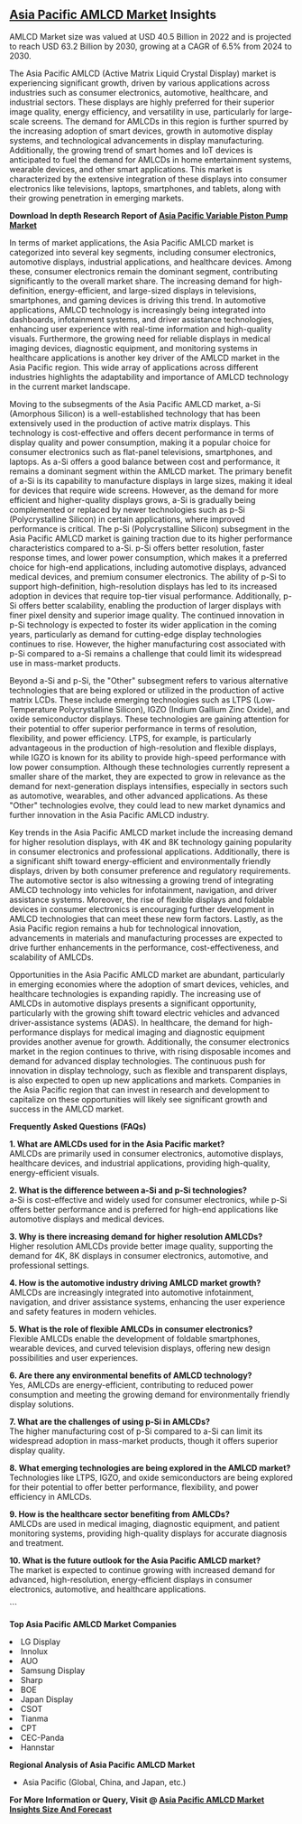<h2><a href="https://www.verifiedmarketreports.com/download-sample/?rid=110141&amp;utm_source=Github-Feb&amp;utm_medium=219" target="_blank">Asia Pacific AMLCD Market</a> Insights</h2><p>AMLCD Market size was valued at USD 40.5 Billion in 2022 and is projected to reach USD 63.2 Billion by 2030, growing at a CAGR of 6.5% from 2024 to 2030.</p><p><p>The Asia Pacific AMLCD (Active Matrix Liquid Crystal Display) market is experiencing significant growth, driven by various applications across industries such as consumer electronics, automotive, healthcare, and industrial sectors. These displays are highly preferred for their superior image quality, energy efficiency, and versatility in use, particularly for large-scale screens. The demand for AMLCDs in this region is further spurred by the increasing adoption of smart devices, growth in automotive display systems, and technological advancements in display manufacturing. Additionally, the growing trend of smart homes and IoT devices is anticipated to fuel the demand for AMLCDs in home entertainment systems, wearable devices, and other smart applications. This market is characterized by the extensive integration of these displays into consumer electronics like televisions, laptops, smartphones, and tablets, along with their growing penetration in emerging markets. <p><strong>Download In depth Research Report of <a href="https://www.verifiedmarketreports.com/download-sample/?rid=236118&amp;utm_source=Pulse-Dec&amp;utm_medium=219" target="_blank">Asia Pacific Variable Piston Pump Market</a></strong></p></p> <p>In terms of market applications, the Asia Pacific AMLCD market is categorized into several key segments, including consumer electronics, automotive displays, industrial applications, and healthcare devices. Among these, consumer electronics remain the dominant segment, contributing significantly to the overall market share. The increasing demand for high-definition, energy-efficient, and large-sized displays in televisions, smartphones, and gaming devices is driving this trend. In automotive applications, AMLCD technology is increasingly being integrated into dashboards, infotainment systems, and driver assistance technologies, enhancing user experience with real-time information and high-quality visuals. Furthermore, the growing need for reliable displays in medical imaging devices, diagnostic equipment, and monitoring systems in healthcare applications is another key driver of the AMLCD market in the Asia Pacific region. This wide array of applications across different industries highlights the adaptability and importance of AMLCD technology in the current market landscape.</p> <p>Moving to the subsegments of the Asia Pacific AMLCD market, a-Si (Amorphous Silicon) is a well-established technology that has been extensively used in the production of active matrix displays. This technology is cost-effective and offers decent performance in terms of display quality and power consumption, making it a popular choice for consumer electronics such as flat-panel televisions, smartphones, and laptops. As a-Si offers a good balance between cost and performance, it remains a dominant segment within the AMLCD market. The primary benefit of a-Si is its capability to manufacture displays in large sizes, making it ideal for devices that require wide screens. However, as the demand for more efficient and higher-quality displays grows, a-Si is gradually being complemented or replaced by newer technologies such as p-Si (Polycrystalline Silicon) in certain applications, where improved performance is critical. The p-Si (Polycrystalline Silicon) subsegment in the Asia Pacific AMLCD market is gaining traction due to its higher performance characteristics compared to a-Si. p-Si offers better resolution, faster response times, and lower power consumption, which makes it a preferred choice for high-end applications, including automotive displays, advanced medical devices, and premium consumer electronics. The ability of p-Si to support high-definition, high-resolution displays has led to its increased adoption in devices that require top-tier visual performance. Additionally, p-Si offers better scalability, enabling the production of larger displays with finer pixel density and superior image quality. The continued innovation in p-Si technology is expected to foster its wider application in the coming years, particularly as demand for cutting-edge display technologies continues to rise. However, the higher manufacturing cost associated with p-Si compared to a-Si remains a challenge that could limit its widespread use in mass-market products.</p> <p>Beyond a-Si and p-Si, the "Other" subsegment refers to various alternative technologies that are being explored or utilized in the production of active matrix LCDs. These include emerging technologies such as LTPS (Low-Temperature Polycrystalline Silicon), IGZO (Indium Gallium Zinc Oxide), and oxide semiconductor displays. These technologies are gaining attention for their potential to offer superior performance in terms of resolution, flexibility, and power efficiency. LTPS, for example, is particularly advantageous in the production of high-resolution and flexible displays, while IGZO is known for its ability to provide high-speed performance with low power consumption. Although these technologies currently represent a smaller share of the market, they are expected to grow in relevance as the demand for next-generation displays intensifies, especially in sectors such as automotive, wearables, and other advanced applications. As these "Other" technologies evolve, they could lead to new market dynamics and further innovation in the Asia Pacific AMLCD industry.</p> <p>Key trends in the Asia Pacific AMLCD market include the increasing demand for higher resolution displays, with 4K and 8K technology gaining popularity in consumer electronics and professional applications. Additionally, there is a significant shift toward energy-efficient and environmentally friendly displays, driven by both consumer preference and regulatory requirements. The automotive sector is also witnessing a growing trend of integrating AMLCD technology into vehicles for infotainment, navigation, and driver assistance systems. Moreover, the rise of flexible displays and foldable devices in consumer electronics is encouraging further development in AMLCD technologies that can meet these new form factors. Lastly, as the Asia Pacific region remains a hub for technological innovation, advancements in materials and manufacturing processes are expected to drive further enhancements in the performance, cost-effectiveness, and scalability of AMLCDs.</p> <p>Opportunities in the Asia Pacific AMLCD market are abundant, particularly in emerging economies where the adoption of smart devices, vehicles, and healthcare technologies is expanding rapidly. The increasing use of AMLCDs in automotive displays presents a significant opportunity, particularly with the growing shift toward electric vehicles and advanced driver-assistance systems (ADAS). In healthcare, the demand for high-performance displays for medical imaging and diagnostic equipment provides another avenue for growth. Additionally, the consumer electronics market in the region continues to thrive, with rising disposable incomes and demand for advanced display technologies. The continuous push for innovation in display technology, such as flexible and transparent displays, is also expected to open up new applications and markets. Companies in the Asia Pacific region that can invest in research and development to capitalize on these opportunities will likely see significant growth and success in the AMLCD market.</p> <p><strong>Frequently Asked Questions (FAQs)</strong></p> <p><strong>1. What are AMLCDs used for in the Asia Pacific market?</strong><br> AMLCDs are primarily used in consumer electronics, automotive displays, healthcare devices, and industrial applications, providing high-quality, energy-efficient visuals.</p> <p><strong>2. What is the difference between a-Si and p-Si technologies?</strong><br> a-Si is cost-effective and widely used for consumer electronics, while p-Si offers better performance and is preferred for high-end applications like automotive displays and medical devices.</p> <p><strong>3. Why is there increasing demand for higher resolution AMLCDs?</strong><br> Higher resolution AMLCDs provide better image quality, supporting the demand for 4K, 8K displays in consumer electronics, automotive, and professional settings.</p> <p><strong>4. How is the automotive industry driving AMLCD market growth?</strong><br> AMLCDs are increasingly integrated into automotive infotainment, navigation, and driver assistance systems, enhancing the user experience and safety features in modern vehicles.</p> <p><strong>5. What is the role of flexible AMLCDs in consumer electronics?</strong><br> Flexible AMLCDs enable the development of foldable smartphones, wearable devices, and curved television displays, offering new design possibilities and user experiences.</p> <p><strong>6. Are there any environmental benefits of AMLCD technology?</strong><br> Yes, AMLCDs are energy-efficient, contributing to reduced power consumption and meeting the growing demand for environmentally friendly display solutions.</p> <p><strong>7. What are the challenges of using p-Si in AMLCDs?</strong><br> The higher manufacturing cost of p-Si compared to a-Si can limit its widespread adoption in mass-market products, though it offers superior display quality.</p> <p><strong>8. What emerging technologies are being explored in the AMLCD market?</strong><br> Technologies like LTPS, IGZO, and oxide semiconductors are being explored for their potential to offer better performance, flexibility, and power efficiency in AMLCDs.</p> <p><strong>9. How is the healthcare sector benefiting from AMLCDs?</strong><br> AMLCDs are used in medical imaging, diagnostic equipment, and patient monitoring systems, providing high-quality displays for accurate diagnosis and treatment.</p> <p><strong>10. What is the future outlook for the Asia Pacific AMLCD market?</strong><br> The market is expected to continue growing with increased demand for advanced, high-resolution, energy-efficient displays in consumer electronics, automotive, and healthcare applications.</p> ```</p><p><strong>Top Asia Pacific AMLCD Market Companies</strong></p><div data-test-id=""><p><li>LG Display</li><li> Innolux</li><li> AUO</li><li> Samsung Display</li><li> Sharp</li><li> BOE</li><li> Japan Display</li><li> CSOT</li><li> Tianma</li><li> CPT</li><li> CEC-Panda</li><li> Hannstar</li></p><div><strong>Regional Analysis of&nbsp;Asia Pacific AMLCD Market</strong></div><ul><li dir="ltr"><p dir="ltr">Asia Pacific (Global, China, and Japan, etc.)</p></li></ul><p><strong>For More Information or Query, Visit @&nbsp;</strong><strong><a href="https://www.verifiedmarketreports.com/product/global-amlcd-market-2019-by-manufacturers-regions-type-and-application-forecast-to-2024/?utm_source=Github-Feb&amp;utm_medium=219" target="_blank">Asia Pacific AMLCD Market Insights Size And Forecast</a></strong></p></div><h2>&nbsp;</h2><div data-test-id="">&nbsp;</div>
